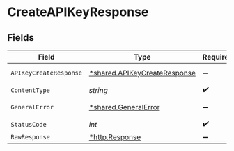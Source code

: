 # CreateAPIKeyResponse


## Fields

| Field                                                                       | Type                                                                        | Required                                                                    | Description                                                                 |
| --------------------------------------------------------------------------- | --------------------------------------------------------------------------- | --------------------------------------------------------------------------- | --------------------------------------------------------------------------- |
| `APIKeyCreateResponse`                                                      | [*shared.APIKeyCreateResponse](../../models/shared/apikeycreateresponse.md) | :heavy_minus_sign:                                                          | Created an API key                                                          |
| `ContentType`                                                               | *string*                                                                    | :heavy_check_mark:                                                          | N/A                                                                         |
| `GeneralError`                                                              | [*shared.GeneralError](../../models/shared/generalerror.md)                 | :heavy_minus_sign:                                                          | General Error                                                               |
| `StatusCode`                                                                | *int*                                                                       | :heavy_check_mark:                                                          | N/A                                                                         |
| `RawResponse`                                                               | [*http.Response](https://pkg.go.dev/net/http#Response)                      | :heavy_minus_sign:                                                          | N/A                                                                         |